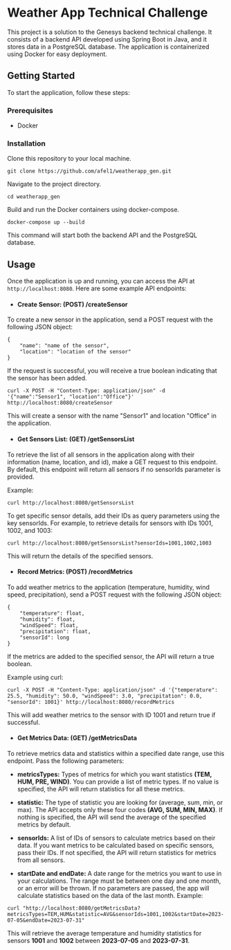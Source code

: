 # Weather App Technical Challenge

This project is a solution to the Genesys backend technical challenge. It consists of a backend API developed using Spring Boot in Java, and it stores data in a PostgreSQL database. The application is containerized using Docker for easy deployment.

## Getting Started

To start the application, follow these steps:

### Prerequisites

- Docker

### Installation

Clone this repository to your local machine.

   ```console 
   git clone https://github.com/afel1/weatherapp_gen.git
   ```

Navigate to the project directory.

```console
cd weatherapp_gen
```

Build and run the Docker containers using docker-compose.

```console
docker-compose up --build
```
This command will start both the backend API and the PostgreSQL database.

## Usage

Once the application is up and running, you can access the API at ```http://localhost:8080```. Here are some example API endpoints:

- ####  Create Sensor: (POST) /createSensor

To create a new sensor in the application, send a POST request with the following JSON object:
```console
{
    "name": "name of the sensor",
    "location": "location of the sensor"
}
```
If the request is successful, you will receive a true boolean indicating that the sensor has been added.
```console
curl -X POST -H "Content-Type: application/json" -d '{"name":"Sensor1", "location":"Office"}' http://localhost:8080/createSensor
```
This will create a sensor with the name "Sensor1" and location "Office" in the application.

- ####  Get Sensors List: (GET) /getSensorsList
To retrieve the list of all sensors in the application along with their information (name, location, and id), make a GET request to this endpoint. By default, this endpoint will return all sensors if no sensorIds parameter is provided.

Example:
```console
curl http://localhost:8080/getSensorsList
```
To get specific sensor details, add their IDs as query parameters using the key sensorIds. For example, to retrieve details for sensors with IDs 1001, 1002, and 1003:
```console
curl http://localhost:8080/getSensorsList?sensorIds=1001,1002,1003

```
This will return the details of the specified sensors.

- ####  Record Metrics: (POST) /recordMetrics
To add weather metrics to the application (temperature, humidity, wind speed, precipitation), send a POST request with the following JSON object:

```console
{
    "temperature": float,
    "humidity": float,
    "windSpeed": float,
    "precipitation": float,
    "sensorId": long
}

```
If the metrics are added to the specified sensor, the API will return a true boolean.

Example using curl:
```console
curl -X POST -H "Content-Type: application/json" -d '{"temperature": 25.5, "humidity": 50.0, "windSpeed": 3.0, "precipitation": 0.0, "sensorId": 1001}' http://localhost:8080/recordMetrics

```
This will add weather metrics to the sensor with ID 1001 and return true if successful.
- #### Get Metrics Data: (GET) /getMetricsData

To retrieve metrics data and statistics within a specified date range, use this endpoint. Pass the following parameters:

- **metricsTypes:** Types of metrics for which you want statistics **(TEM, HUM, PRE, WIND)**. You can provide a list of metric types. If no value is specified, the API will return statistics for all these metrics.

- **statistic:** The type of statistic you are looking for (average, sum, min, or max). The API accepts only these four codes **(AVG, SUM, MIN, MAX)**. If nothing is specified, the API will send the average of the specified metrics by default.

- **sensorIds:** A list of IDs of sensors to calculate metrics based on their data. If you want metrics to be calculated based on specific sensors, pass their IDs. If not specified, the API will return statistics for metrics from all sensors.

- **startDate and endDate:** A date range for the metrics you want to use in your calculations. The range must be between one day and one month, or an error will be thrown. If no parameters are passed, the app will calculate statistics based on the data of the last month.
Example:
```console
curl "http://localhost:8080/getMetricsData?metricsTypes=TEM,HUM&statistic=AVG&sensorIds=1001,1002&startDate=2023-07-05&endDate=2023-07-31"
```
This will retrieve the average temperature and humidity statistics for sensors **1001** and **1002** between **2023-07-05** and **2023-07-31**.

